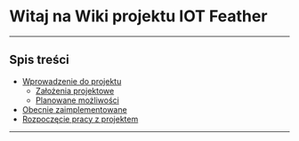 # Witaj na Wiki projektu IOT Feather

***

## Spis treści
- [Wprowadzenie do projektu]()
  - [Założenia projektowe]()
  - [Planowane możliwości]()
- [Obecnie zaimplementowane]()
- [Rozpoczęcie pracy z projektem]() 

***